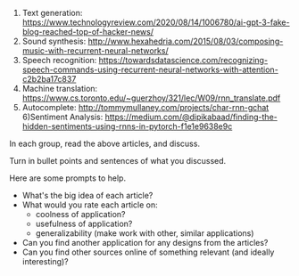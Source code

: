1) Text generation: https://www.technologyreview.com/2020/08/14/1006780/ai-gpt-3-fake-blog-reached-top-of-hacker-news/
2) Sound synthesis: http://www.hexahedria.com/2015/08/03/composing-music-with-recurrent-neural-networks/
3) Speech recognition: https://towardsdatascience.com/recognizing-speech-commands-using-recurrent-neural-networks-with-attention-c2b2ba17c837
4) Machine translation: https://www.cs.toronto.edu/~guerzhoy/321/lec/W09/rnn_translate.pdf
5) Autocomplete: http://tommymullaney.com/projects/char-rnn-gchat
6)Sentiment Analysis: https://medium.com/@dipikabaad/finding-the-hidden-sentiments-using-rnns-in-pytorch-f1e1e9638e9c

In each group, read the above articles, and discuss.

Turn in bullet points and sentences of what you discussed.

Here are some prompts to help.

- What's the big idea of each article?
- What would you rate each article on:
    - coolness of application?
    - usefulness of application?
    - generalizability (make work with other, similar applications)
- Can you find another application for any designs from the articles?
- Can you find other sources online of something relevant (and ideally interesting)?